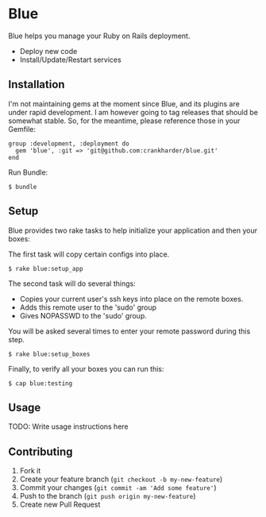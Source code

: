 # Blue

Blue helps you manage your Ruby on Rails deployment.

* Deploy new code
* Install/Update/Restart services

## Installation

I'm not maintaining gems at the moment since Blue, and its plugins are under rapid development.
I am however going to tag releases that should be somewhat stable.  So, for the meantime, please reference those in your Gemfile:

    group :development, :deployment do
      gem 'blue', :git => 'git@github.com:crankharder/blue.git'
    end

Run Bundle:

    $ bundle

## Setup

Blue provides two rake tasks to help initialize your application and then your boxes:

The first task will copy certain configs into place.

    $ rake blue:setup_app

The second task will do several things:
* Copies your current user's ssh keys into place on the remote boxes.
* Adds this remote user to the 'sudo' group
* Gives NOPASSWD to the 'sudo' group.

You will be asked several times to enter your remote password during this step.

    $ rake blue:setup_boxes

Finally, to verify all your boxes you can run this:

    $ cap blue:testing

## Usage

TODO: Write usage instructions here

## Contributing

1. Fork it
2. Create your feature branch (`git checkout -b my-new-feature`)
3. Commit your changes (`git commit -am 'Add some feature'`)
4. Push to the branch (`git push origin my-new-feature`)
5. Create new Pull Request

